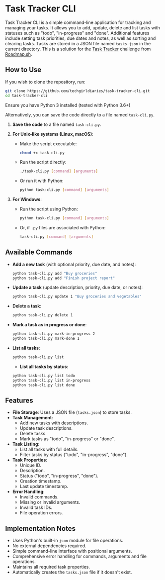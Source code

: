 # Task Tracker CLI

Task Tracker CLI is a simple command-line application for tracking and managing your tasks. It allows you to add, update, delete and list tasks with statuses such as "todo", "in-progress" and "done". Additional features include setting task priorities, due dates and notes, as well as sorting and clearing tasks. Tasks are stored in a JSON file named `tasks.json` in the current directory. This is a solution for the [Task Tracker](https://github.com/techgirldiaries/task-tracker-cli) challenge from [Roadmap.sh](https://roadmap.sh/projects/task-tracker).

## How to Use

If you wish to clone the repository, run:

```bash
git clone https://github.com/techgirldiaries/task-tracker-cli.git
cd task-tracker-cli
```
Ensure you have Python 3 installed (tested with Python 3.6+)

Alternatively, you can save the code directly to a file named `task-cli.py`.

1. **Save the code** to a file named `task-cli.py`.

2. **For Unix-like systems (Linux, macOS)**:
   - Make the script executable:

     ```bash
     chmod +x task-cli.py
     ```

   - Run the script directly:

     ```bash
     ./task-cli.py [command] [arguments]
     ```

   - Or run it with Python:

     ```bash
     python task-cli.py [command] [arguments]
     ```

3. **For Windows**:
   - Run the script using Python:

     ```bash
     python task-cli.py [command] [arguments]
     ```

   - Or, if `.py` files are associated with Python:

     ```bash
     task-cli.py [command] [arguments]
     ```

## Available Commands

- **Add a new task** (with optional priority, due date, and notes):

  ```bash
  python task-cli.py add "Buy groceries"
  python task-cli.py add "Finish project report"
  ```

- **Update a task** (update description, priority, due date, or notes):

  ```bash
  python task-cli.py update 1 "Buy groceries and vegetables"
  ```

- **Delete a task**:

  ```bash
  python task-cli.py delete 1
  ```

- **Mark a task as in progress or done**:

  ```bash
  python task-cli.py mark-in-progress 2
  python task-cli.py mark-done 1
  ```

- **List all tasks**:

  ```bash
  python task-cli.py list
  ```

  - **List all tasks by status**:

  ```bash
  python task-cli.py list todo 
  python task-cli.py list in-progress 
  python task-cli.py list done
  ```

## Features

- **File Storage**: Uses a JSON file (`tasks.json`) to store tasks.
- **Task Management**:
  - Add new tasks with descriptions.
  - Update task descriptions.
  - Delete tasks.
  - Mark tasks as "todo", "in-progress" or "done".
- **Task Listing**:
  - List all tasks with full details.
  - Filter tasks by status ("todo", "in-progress", "done").
- **Task Properties**:
  - Unique ID.
  - Description.
  - Status ("todo", "in-progress", "done").
  - Creation timestamp.
  - Last update timestamp.
- **Error Handling**:
  - Invalid commands.
  - Missing or invalid arguments.
  - Invalid task IDs.
  - File operation errors.

## Implementation Notes

- Uses Python's built-in `json` module for file operations.
- No external dependencies required.
- Simple command-line interface with positional arguments.
- Comprehensive error handling for commands, arguments and file operations.
- Maintains all required task properties.
- Automatically creates the `tasks.json` file if it doesn't exist.
